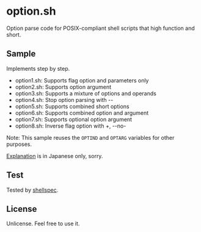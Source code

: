 # option.sh

Option parse code for POSIX-compliant shell scripts that high function and short.

## Sample

Implements step by step.

* option1.sh: Supports flag option and parameters only
* option2.sh: Supports option argument
* option3.sh: Supports a mixture of options and operands
* option4.sh: Stop option parsing with --
* option5.sh: Supports combined short options
* option6.sh: Supports combined option and argument
* option7.sh: Supports optional option argument
* option8.sh: Inverse flag option with +, --no-

Note: This sample reuses the `OPTIND` and `OPTARG` variables for other purposes.

[Explanation](https://qiita.com/ko1nksm/items/7d37852b9fc581b1266e) is in Japanese only, sorry.

## Test

Tested by [shellspec](https://github.com/shellspec/shellspec).

## License

Unlicense. Feel free to use it.
